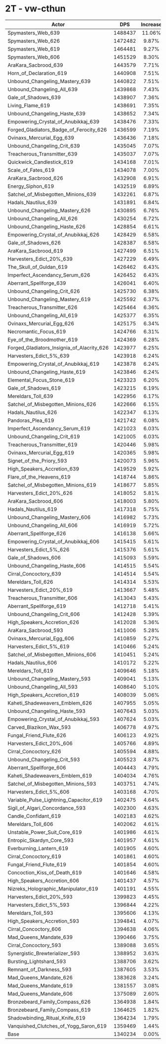 # 2T - vw-cthun
| Actor | DPS | Increase |
|---|:---:|:---:|
|Spymasters_Web_639|1488437|11.06%|
|Spymasters_Web_626|1472482|9.87%|
|Spymasters_Web_619|1464481|9.27%|
|Spymasters_Web_606|1451529|8.30%|
|AraKara_Sacbrood_639|1443579|7.71%|
|Horn_of_Declaration_619|1440908|7.51%|
|Unbound_Changeling_Mastery_639|1440822|7.51%|
|Unbound_Changeling_All_639|1439868|7.43%|
|Gale_of_Shadows_639|1438907|7.36%|
|Living_Flame_619|1438691|7.35%|
|Unbound_Changeling_Haste_639|1438652|7.34%|
|Empowering_Crystal_of_Anubikkaj_639|1438476|7.33%|
|Forged_Gladiators_Badge_of_Ferocity_626|1436599|7.19%|
|Ovinaxs_Mercurial_Egg_639|1436436|7.18%|
|Unbound_Changeling_Crit_639|1435045|7.07%|
|Treacherous_Transmitter_639|1435037|7.07%|
|Quickwick_Candlestick_619|1434168|7.01%|
|Scale_of_Fates_619|1434078|7.00%|
|AraKara_Sacbrood_626|1432908|6.91%|
|Energy_Siphon_619|1432519|6.89%|
|Satchel_of_Misbegotten_Minions_639|1432261|6.87%|
|Hadals_Nautilus_639|1431891|6.84%|
|Unbound_Changeling_Mastery_626|1430895|6.76%|
|Unbound_Changeling_All_626|1430254|6.72%|
|Unbound_Changeling_Haste_626|1428854|6.61%|
|Empowering_Crystal_of_Anubikkaj_626|1428429|6.58%|
|Gale_of_Shadows_626|1428387|6.58%|
|AraKara_Sacbrood_619|1427499|6.51%|
|Harvesters_Edict_20%_639|1427229|6.49%|
|The_Skull_of_Guldan_619|1426462|6.43%|
|Imperfect_Ascendancy_Serum_626|1426452|6.43%|
|Aberrant_Spellforge_639|1426041|6.40%|
|Unbound_Changeling_Crit_626|1425730|6.38%|
|Unbound_Changeling_Mastery_619|1425592|6.37%|
|Treacherous_Transmitter_626|1425464|6.36%|
|Unbound_Changeling_All_619|1425377|6.35%|
|Ovinaxs_Mercurial_Egg_626|1425175|6.34%|
|Necromantic_Focus_619|1424766|6.31%|
|Eye_of_the_Broodmother_619|1424369|6.28%|
|Forged_Gladiators_Insignia_of_Alacrity_626|1423977|6.25%|
|Harvesters_Edict_5%_639|1423918|6.24%|
|Empowering_Crystal_of_Anubikkaj_619|1423878|6.24%|
|Unbound_Changeling_Haste_619|1423846|6.24%|
|Elemental_Focus_Stone_619|1423323|6.20%|
|Gale_of_Shadows_619|1423215|6.19%|
|Mereldars_Toll_639|1422956|6.17%|
|Satchel_of_Misbegotten_Minions_626|1422666|6.15%|
|Hadals_Nautilus_626|1422347|6.13%|
|Pandoras_Plea_619|1421742|6.08%|
|Imperfect_Ascendancy_Serum_619|1421023|6.03%|
|Unbound_Changeling_Crit_619|1421005|6.03%|
|Treacherous_Transmitter_619|1420446|5.98%|
|Ovinaxs_Mercurial_Egg_619|1420365|5.98%|
|Signet_of_the_Priory_593|1420073|5.96%|
|High_Speakers_Accretion_639|1419529|5.92%|
|Flare_of_the_Heavens_619|1418744|5.86%|
|Satchel_of_Misbegotten_Minions_619|1418677|5.85%|
|Harvesters_Edict_20%_626|1418052|5.81%|
|AraKara_Sacbrood_606|1418003|5.80%|
|Hadals_Nautilus_619|1417318|5.75%|
|Unbound_Changeling_Mastery_606|1416982|5.73%|
|Unbound_Changeling_All_606|1416919|5.72%|
|Aberrant_Spellforge_626|1416138|5.66%|
|Empowering_Crystal_of_Anubikkaj_606|1415415|5.61%|
|Harvesters_Edict_5%_626|1415376|5.61%|
|Gale_of_Shadows_606|1415093|5.59%|
|Unbound_Changeling_Haste_606|1414515|5.54%|
|Cirral_Concoctory_639|1414514|5.54%|
|Mereldars_Toll_626|1414314|5.53%|
|Harvesters_Edict_20%_619|1413667|5.48%|
|Treacherous_Transmitter_606|1413043|5.43%|
|Aberrant_Spellforge_619|1412718|5.41%|
|Unbound_Changeling_Crit_606|1412428|5.39%|
|High_Speakers_Accretion_626|1412028|5.36%|
|AraKara_Sacbrood_593|1411006|5.28%|
|Ovinaxs_Mercurial_Egg_606|1410859|5.27%|
|Harvesters_Edict_5%_619|1410466|5.24%|
|Satchel_of_Misbegotten_Minions_606|1410451|5.24%|
|Hadals_Nautilus_606|1410172|5.22%|
|Mereldars_Toll_619|1409646|5.18%|
|Unbound_Changeling_Mastery_593|1409041|5.13%|
|Unbound_Changeling_All_593|1408640|5.10%|
|High_Speakers_Accretion_619|1408039|5.06%|
|Kaheti_Shadeweavers_Emblem_626|1407955|5.05%|
|Unbound_Changeling_Haste_593|1407643|5.03%|
|Empowering_Crystal_of_Anubikkaj_593|1407624|5.03%|
|Carved_Blazikon_Wax_593|1406778|4.97%|
|Fungal_Friend_Flute_626|1406123|4.92%|
|Harvesters_Edict_20%_606|1405766|4.89%|
|Cirral_Concoctory_626|1405594|4.88%|
|Unbound_Changeling_Crit_593|1405523|4.87%|
|Aberrant_Spellforge_606|1404443|4.79%|
|Kaheti_Shadeweavers_Emblem_619|1404034|4.76%|
|Satchel_of_Misbegotten_Minions_593|1403751|4.74%|
|Harvesters_Edict_5%_606|1403168|4.70%|
|Variable_Pulse_Lightning_Capacitor_619|1402475|4.64%|
|Sigil_of_Algari_Concordance_593|1402300|4.63%|
|Candle_Confidant_619|1402183|4.62%|
|Mereldars_Toll_606|1402062|4.61%|
|Unstable_Power_Suit_Core_619|1401986|4.61%|
|Entropic_Skardyn_Core_593|1401957|4.61%|
|Everburning_Lantern_619|1401905|4.60%|
|Cirral_Concoctory_619|1401861|4.60%|
|Fungal_Friend_Flute_619|1401854|4.60%|
|Concoction_Kiss_of_Death_619|1401646|4.58%|
|High_Speakers_Accretion_606|1401437|4.57%|
|Nizreks_Holographic_Manipulator_619|1401191|4.55%|
|Harvesters_Edict_20%_593|1399823|4.45%|
|Harvesters_Edict_5%_593|1396844|4.22%|
|Mereldars_Toll_593|1395606|4.13%|
|High_Speakers_Accretion_593|1394841|4.07%|
|Cirral_Concoctory_606|1394638|4.06%|
|Mad_Queens_Mandate_639|1390466|3.75%|
|Cirral_Concoctory_593|1389088|3.65%|
|Synergistic_Brewterializer_593|1388952|3.63%|
|Bursting_Lightshard_593|1388706|3.62%|
|Remnant_of_Darkness_593|1387605|3.53%|
|Mad_Queens_Mandate_626|1383628|3.24%|
|Mad_Queens_Mandate_619|1381557|3.08%|
|Mad_Queens_Mandate_606|1375089|2.60%|
|Bronzebeard_Family_Compass_626|1364938|1.84%|
|Bronzebeard_Family_Compass_619|1364625|1.82%|
|Shadowbinding_Ritual_Knife_619|1364234|1.79%|
|Vanquished_Clutches_of_Yogg_Saron_619|1359469|1.44%|
|Base|1340234|0.00%|
